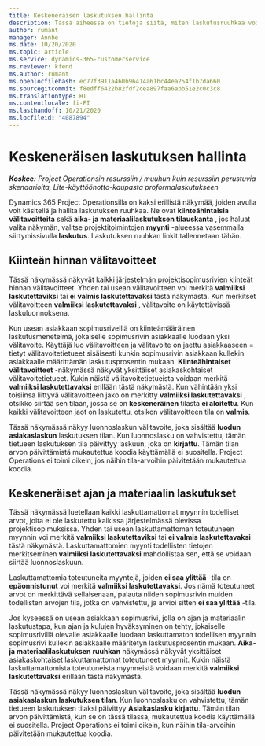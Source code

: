 ```yaml
---
title: Keskeneräisen laskutuksen hallinta
description: Tässä aiheessa on tietoja siitä, miten laskutusruuhkaa voidaan tarkastella ja käsitellä Project Operationsissa.
author: rumant
manager: Annbe
ms.date: 10/20/2020
ms.topic: article
ms.service: dynamics-365-customerservice
ms.reviewer: kfend
ms.author: rumant
ms.openlocfilehash: ec77f3911a460b96414a61bc44ea254f1b7da660
ms.sourcegitcommit: f8edff6422b82fdf2cea897faa6abb51e2c0c3c8
ms.translationtype: HT
ms.contentlocale: fi-FI
ms.lasthandoff: 10/21/2020
ms.locfileid: "4087894"
---
```

# <a name="manage-the-billing-backlog"></a>Keskeneräisen laskutuksen hallinta

_**Koskee:** Project Operationsin resurssiin / muuhun kuin resurssiin perustuvia skenaarioita, Lite-käyttöönotto-kaupasta proformalaskutukseen_

Dynamics 365 Project Operationsilla on kaksi erillistä näkymää, joiden avulla voit käsitellä ja hallita laskutuksen ruuhkaa. Ne ovat **kiinteähintaisia välitavoitteita** sekä **aika- ja materiaalilaskutuksen tilauskanta** , jos haluat valita näkymän, valitse projektitoimintojen **myynti** -alueessa vasemmalla siirtymissivulla **laskutus**. Laskutuksen ruuhkan linkit tallennetaan tähän.

## <a name="fixed-price-milestones"></a>Kiinteän hinnan välitavoitteet

Tässä näkymässä näkyvät kaikki järjestelmän projektisopimusrivien kiinteät hinnan välitavoitteet. Yhden tai usean välitavoitteen voi merkitä **valmiiksi laskutettaviksi** tai **ei valmis laskutettavaksi** tästä näkymästä. Kun merkitset välitavoitteen **valmiiksi laskutettavaksi** , välitavoite on käytettävissä laskuluonnoksena.

Kun usean asiakkaan sopimusriveillä on kiinteämääräinen laskutusmenetelmä, jokaiselle sopimusrivin asiakkaalle luodaan yksi välitavoite. Käyttäjä luo välitavoitteen ja välitavoite on jaettu asiakkaaseen = tietyt välitavoitetietueet sisäisesti kunkin sopimusrivin asiakkaan kullekin asiakkaalle määrittämän laskutusprosentin mukaan. **Kiinteähintaiset välitavoitteet** -näkymässä näkyvät yksittäiset asiakaskohtaiset välitavoitetietueet. Kukin näistä välitavoitetietueista voidaan merkitä **valmiiksi laskutettavaksi** erillään tästä näkymästä. Kun vähintään yksi toisiinsa liittyvä välitavoitteen jako on merkitty **valmiiksi laskutettavaksi** , otsikko siirtää sen tilaan, jossa se on **keskeneräinen** tilasta **ei aloitettu**. Kun kaikki välitavoitteen jaot on laskutettu, otsikon välitavoitteen tila on **valmis**.

Tässä näkymässä näkyy luonnoslaskun välitavoite, joka sisältää **luodun asiakaslaskun** laskutuksen tilan. Kun luonnoslasku on vahvistettu, tämän tietueen laskutuksen tila päivittyy laskuun, joka on **kirjattu**. Tämän tilan arvon päivittämistä mukautettua koodia käyttämällä ei suositella. Project Operations ei toimi oikein, jos näihin tila-arvoihin päivitetään mukautettua koodia.

## <a name="time-and-material-billing-backlog"></a>Keskeneräiset ajan ja materiaalin laskutukset

Tässä näkymässä luetellaan kaikki laskuttamattomat myynnin todelliset arvot, joita ei ole laskutettu kaikissa järjestelmässä olevissa projektisopimuksissa. Yhden tai usean laskuttamattoman toteutuneen myynnin voi merkitä **valmiiksi laskutettaviksi** tai **ei valmis laskutettavaksi** tästä näkymästä. Laskuttamattomien myynti todellisten tietojen merkitseminen **valmiiksi laskutettavaksi** mahdollistaa sen, että se voidaan siirtää luonnoslaskuun.

Laskuttamattomia toteutuneita myyntejä, joiden **ei saa ylittää** -tila on **epäonnistunut** voi merkitä **valmiiksi laskutettavaksi**. Jos nämä toteutuneet arvot on merkittävä sellaisenaan, palauta niiden sopimusrivin muiden todellisten arvojen tila, jotka on vahvistettu, ja arvioi sitten **ei saa ylittää** -tila.

Jos kyseessä on usean asiakkaan sopimusrivi, jolla on ajan ja materiaalin laskutustapa, kun ajan ja kulujen hyväksyminen on tehty, jokaiselle sopimusrivillä olevalle asiakkaalle luodaan laskuttamaton todellisen myynnin sopimusrivi kullekin asiakkaalle määritetyn laskutusprosentin mukaan. **Aika- ja materiaalilaskutuksen ruuhkan** näkymässä näkyvät yksittäiset asiakaskohtaiset laskuttamattomat toteutuneet myynnit. Kukin näistä laskuttamattomista toteutuneista myynneistä voidaan merkitä **valmiiksi laskutettavaksi** erillään tästä näkymästä.

Tässä näkymässä näkyy luonnoslaskun välitavoite, joka sisältää **luodun asiakaslaskun** **laskutuksen tilan**. Kun luonnoslasku on vahvistettu, tämän tietueen laskutuksen tilaksi päivittyy **Asiakaslasku kirjattu**. Tämän tilan arvon päivittämistä, kun se on tässä tilassa, mukautettua koodia käyttämällä ei suositella. Project Operations ei toimi oikein, kun näihin tila-arvoihin päivitetään mukautettua koodia.
